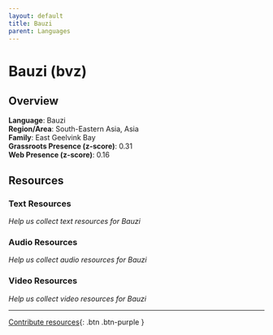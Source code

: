 ```yaml
---
layout: default
title: Bauzi
parent: Languages
---
```


# Bauzi (bvz)

## Overview

**Language**: Bauzi  
**Region/Area**: South-Eastern Asia, Asia  
**Family**: East Geelvink Bay  
**Grassroots Presence (z-score)**: 0.31  
**Web Presence (z-score)**: 0.16  

## Resources

### Text Resources
*Help us collect text resources for Bauzi*

### Audio Resources
*Help us collect audio resources for Bauzi*

### Video Resources
*Help us collect video resources for Bauzi*

---

[Contribute resources](https://forms.office.com/e/1SfLJx3u1r){: .btn .btn-purple }

